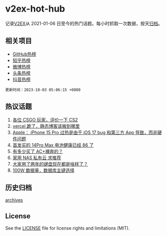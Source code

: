 # v2ex-hot-hub

 记录[V2EX](https://www.v2ex.com/)从 2021-01-06 日至今的热门话题。每小时抓取一次数据，按天[归档](archives)。
 
 ## 相关项目

- [GitHub热榜](https://github.com/lonnyzhang423/github-hot-hub)
- [知乎热榜](https://github.com/lonnyzhang423/zhihu-hot-hub)
- [微博热榜](https://github.com/lonnyzhang423/weibo-hot-hub)
- [头条热榜](https://github.com/lonnyzhang423/toutiao-hot-hub)
- [抖音热榜](https://github.com/lonnyzhang423/douyin-hot-hub)


 `更新时间：2023-10-03 05:06:15 +0800`

## 热议话题

1. [各位 CSGO 玩家，评价一下 CS2](https://www.v2ex.com/t/978558)
1. [vercel 跪了，静态博客该搬到哪里](https://www.v2ex.com/t/978574)
1. [Apple： iPhone 15 Pro 过热是由于 iOS 17 bug 和第三方 App 导致，而非硬件问题](https://www.v2ex.com/t/978532)
1. [首发买的 14Pro Max 电池健康已经 86 了](https://www.v2ex.com/t/978552)
1. [有多少买了 AC+裸奔的？](https://www.v2ex.com/t/978600)
1. [家用 NAS 私有云 求推荐](https://www.v2ex.com/t/978553)
1. [大家用了两年的键盘现在都是啥样了？](https://www.v2ex.com/t/978550)
1. [100W 数据量，数据库主键选择](https://www.v2ex.com/t/978599)

## 历史归档

[archives](archives)

## License

See the [LICENSE](LICENSE) file for license rights and limitations (MIT).
